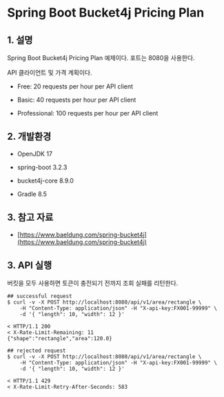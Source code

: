# Spring Boot Bucket4j Pricing Plan

## 1. 설명
Spring Boot Bucket4j Pricing Plan 예제이다. 포트는 8080을 사용한다.

API 클라이언트 및 가격 계획이다.

* Free: 20 requests per hour per API client

* Basic: 40 requests per hour per API client

* Professional: 100 requests per hour per API client

## 2. 개발환경

* OpenJDK 17

* spring-boot 3.2.3

* bucket4j-core 8.9.0

* Gradle 8.5

## 3. 참고 자료

* [https://www.baeldung.com/spring-bucket4j](https://www.baeldung.com/spring-bucket4j)

## 3. API 실행
버킷을 모두 사용하면 토큰이 충전되기 전까지 조회 실패를 리턴한다.

```shell
## successful request
$ curl -v -X POST http://localhost:8080/api/v1/area/rectangle \
    -H "Content-Type: application/json" -H "X-api-key:FX001-99999" \
    -d '{ "length": 10, "width": 12 }'

< HTTP/1.1 200
< X-Rate-Limit-Remaining: 11
{"shape":"rectangle","area":120.0}

## rejected request
$ curl -v -X POST http://localhost:8080/api/v1/area/rectangle \
    -H "Content-Type: application/json" -H "X-api-key:FX001-99999" \
    -d '{ "length": 10, "width": 12 }'

< HTTP/1.1 429
< X-Rate-Limit-Retry-After-Seconds: 583
```
